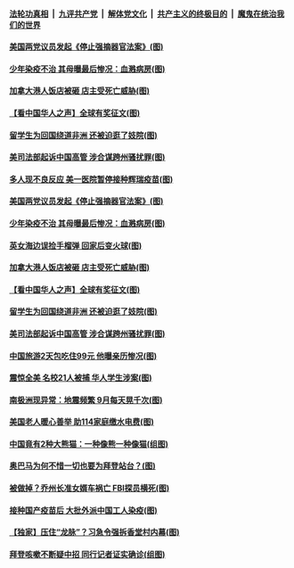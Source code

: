 ####  [法轮功真相](../../../../basic/blob/master/README.md?t=12201902) &nbsp;|&nbsp; [九评共产党](../../../../9ping.md/blob/master/README.md?t=12201902) &nbsp;|&nbsp; [解体党文化](../../../../jtdwh.md/blob/master/README.md?t=12201902)  &nbsp;|&nbsp; [共产主义的终极目的](../../../../gczydzjmd.md/blob/master/README.md?t=12201902) &nbsp;|&nbsp; [魔鬼在统治我们的世界](../../../../mgztzwmdsj.md/blob/master/README.md?t=12201902) 

#### [美国两党议员发起《停止强摘器官法案》(图)](../pages/p3/956446.md?t=12201902) 

#### [少年染疫不治 其母曝最后惨况：血溅病房(图)](../pages/p3/956443.md?t=12201902) 

#### [加拿大港人饭店被砸 店主受死亡威胁(图)](../pages/p3/956334.md?t=12201902) 

#### [【看中国华人之声】全球有奖征文(图)](../pages/p3/953963.md?t=12201902) 

#### [留学生为回国绕道非洲 还被迫逛了妓院(图)](../pages/p3/956306.md?t=12201902) 

#### [美司法部起诉中国高管 涉合谋跨州骚扰罪(图)](../pages/p3/956308.md?t=12201902) 

#### [多人现不良反应 美一医院暂停接种辉瑞疫苗(图)](../pages/p3/956456.md?t=12201902) 

#### [美国两党议员发起《停止强摘器官法案》(图)](../pages/p3/956446.md?t=12201902) 


#### [少年染疫不治 其母曝最后惨况：血溅病房(图)](../pages/p3/956443.md?t=12201902) 


#### [英女海边误捡手榴弹 回家后变火球(图)](../pages/p3/955908.md?t=12201902) 

#### [加拿大港人饭店被砸 店主受死亡威胁(图)](../pages/p3/956334.md?t=12201902) 

#### [【看中国华人之声】全球有奖征文(图)](../pages/p3/953963.md?t=12201902) 

#### [留学生为回国绕道非洲 还被迫逛了妓院(图)](../pages/p3/956306.md?t=12201902) 

#### [美司法部起诉中国高管 涉合谋跨州骚扰罪(图)](../pages/p3/956308.md?t=12201902) 

#### [中国旅游2天包吃住99元 他曝亲历惨况(图)](../pages/p3/956302.md?t=12201902) 

#### [震惊全美 名校21人被捕 华人学生涉案(图)](../pages/p3/956289.md?t=12201902) 

#### [南极洲现异常：地震频繁 9月每天晃千次(图)](../pages/p3/956285.md?t=12201902) 

#### [美国老人暖心善举 助114家庭缴水电费(图)](../pages/p3/956232.md?t=12201902) 

#### [中国竟有2种大熊猫：一种像熊一种像猫(组图)](../pages/p3/956199.md?t=12201902) 

#### [奥巴马为何不惜一切也要为拜登站台？(图)](../pages/p3/956200.md?t=12201902) 

#### [被做掉？乔州长准女婿车祸亡 FBI探员横死(图)](../pages/p3/956185.md?t=12201902) 

#### [接种国产疫苗后 大批外派中国工人染疫(图)](../pages/p3/956191.md?t=12201902) 

#### [【独家】压住“龙脉”？习急令强拆香堂村内幕(图)](../pages/p3/956145.md?t=12201902) 

#### [拜登咳嗽不断疑中招 同行记者证实确诊(组图)](../pages/p3/956135.md?t=12201902) 


